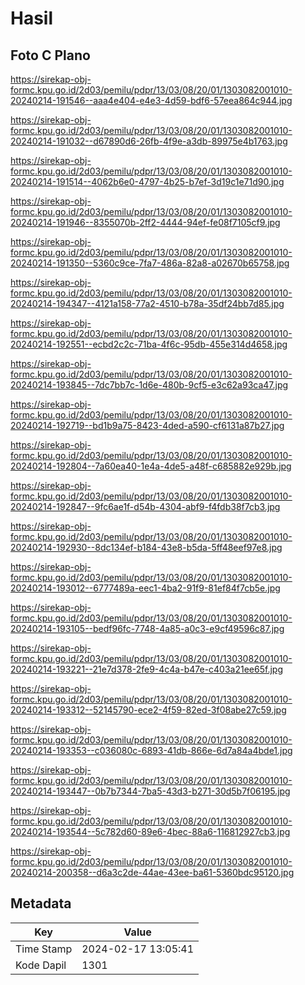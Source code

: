 # Hasil

## Foto C Plano

https://sirekap-obj-formc.kpu.go.id/2d03/pemilu/pdpr/13/03/08/20/01/1303082001010-20240214-191546--aaa4e404-e4e3-4d59-bdf6-57eea864c944.jpg

https://sirekap-obj-formc.kpu.go.id/2d03/pemilu/pdpr/13/03/08/20/01/1303082001010-20240214-191032--d67890d6-26fb-4f9e-a3db-89975e4b1763.jpg

https://sirekap-obj-formc.kpu.go.id/2d03/pemilu/pdpr/13/03/08/20/01/1303082001010-20240214-191514--4062b6e0-4797-4b25-b7ef-3d19c1e71d90.jpg

https://sirekap-obj-formc.kpu.go.id/2d03/pemilu/pdpr/13/03/08/20/01/1303082001010-20240214-191946--8355070b-2ff2-4444-94ef-fe08f7105cf9.jpg

https://sirekap-obj-formc.kpu.go.id/2d03/pemilu/pdpr/13/03/08/20/01/1303082001010-20240214-191350--5360c9ce-7fa7-486a-82a8-a02670b65758.jpg

https://sirekap-obj-formc.kpu.go.id/2d03/pemilu/pdpr/13/03/08/20/01/1303082001010-20240214-194347--4121a158-77a2-4510-b78a-35df24bb7d85.jpg

https://sirekap-obj-formc.kpu.go.id/2d03/pemilu/pdpr/13/03/08/20/01/1303082001010-20240214-192551--ecbd2c2c-71ba-4f6c-95db-455e314d4658.jpg

https://sirekap-obj-formc.kpu.go.id/2d03/pemilu/pdpr/13/03/08/20/01/1303082001010-20240214-193845--7dc7bb7c-1d6e-480b-9cf5-e3c62a93ca47.jpg

https://sirekap-obj-formc.kpu.go.id/2d03/pemilu/pdpr/13/03/08/20/01/1303082001010-20240214-192719--bd1b9a75-8423-4ded-a590-cf6131a87b27.jpg

https://sirekap-obj-formc.kpu.go.id/2d03/pemilu/pdpr/13/03/08/20/01/1303082001010-20240214-192804--7a60ea40-1e4a-4de5-a48f-c685882e929b.jpg

https://sirekap-obj-formc.kpu.go.id/2d03/pemilu/pdpr/13/03/08/20/01/1303082001010-20240214-192847--9fc6ae1f-d54b-4304-abf9-f4fdb38f7cb3.jpg

https://sirekap-obj-formc.kpu.go.id/2d03/pemilu/pdpr/13/03/08/20/01/1303082001010-20240214-192930--8dc134ef-b184-43e8-b5da-5ff48eef97e8.jpg

https://sirekap-obj-formc.kpu.go.id/2d03/pemilu/pdpr/13/03/08/20/01/1303082001010-20240214-193012--6777489a-eec1-4ba2-91f9-81ef84f7cb5e.jpg

https://sirekap-obj-formc.kpu.go.id/2d03/pemilu/pdpr/13/03/08/20/01/1303082001010-20240214-193105--bedf96fc-7748-4a85-a0c3-e9cf49596c87.jpg

https://sirekap-obj-formc.kpu.go.id/2d03/pemilu/pdpr/13/03/08/20/01/1303082001010-20240214-193221--21e7d378-2fe9-4c4a-b47e-c403a21ee65f.jpg

https://sirekap-obj-formc.kpu.go.id/2d03/pemilu/pdpr/13/03/08/20/01/1303082001010-20240214-193312--52145790-ece2-4f59-82ed-3f08abe27c59.jpg

https://sirekap-obj-formc.kpu.go.id/2d03/pemilu/pdpr/13/03/08/20/01/1303082001010-20240214-193353--c036080c-6893-41db-866e-6d7a84a4bde1.jpg

https://sirekap-obj-formc.kpu.go.id/2d03/pemilu/pdpr/13/03/08/20/01/1303082001010-20240214-193447--0b7b7344-7ba5-43d3-b271-30d5b7f06195.jpg

https://sirekap-obj-formc.kpu.go.id/2d03/pemilu/pdpr/13/03/08/20/01/1303082001010-20240214-193544--5c782d60-89e6-4bec-88a6-116812927cb3.jpg

https://sirekap-obj-formc.kpu.go.id/2d03/pemilu/pdpr/13/03/08/20/01/1303082001010-20240214-200358--d6a3c2de-44ae-43ee-ba61-5360bdc95120.jpg


## Metadata

| Key        | Value               |
| ---------- | ------------------- |
| Time Stamp | 2024-02-17 13:05:41 |
| Kode Dapil | 1301                |



